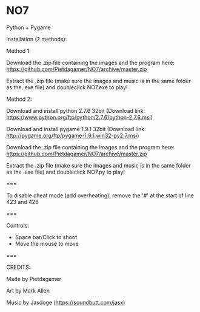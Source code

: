 NO7
===

Python + Pygame

Installation (2 methods):

Method 1:

Download the .zip file containing the images and the program here: https://github.com/Pietdagamer/NO7/archive/master.zip

Extract the .zip file (make sure the images and music is in the same folder as the .exe file) and doubleclick NO7.exe to play!

Method 2:

Download and install python 2.7.6 32bit (Download link: https://www.python.org/ftp/python/2.7.6/python-2.7.6.msi)

Download and install pygame 1.9.1 32bit (Download link: http://pygame.org/ftp/pygame-1.9.1.win32-py2.7.msi)

Download the .zip file containing the images and the program here: https://github.com/Pietdagamer/NO7/archive/master.zip

Extract the .zip file (make sure the images and music is in the same folder as the .exe file) and doubleclick NO7.py to play!

===

To disable cheat mode (add overheating), remove the '#' at the start of line 423 and 426

===

Controls:
- Space bar/Click to shoot
- Move the mouse to move

===

CREDITS:

Made by Pietdagamer

Art by Mark Allen

Music by Jasdoge (https://soundbutt.com/jasx)
